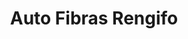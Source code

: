 ---
title: "Auto Fibras Rengifo"
url: /barrios-unidos/auto-fibras-rengifo/
shop: piezas de automóviles
---